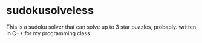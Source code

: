 # sudokusolveless

This is a sudoku solver that can solve up to 3 star puzzles, probably.
written in C++ for my programming class
